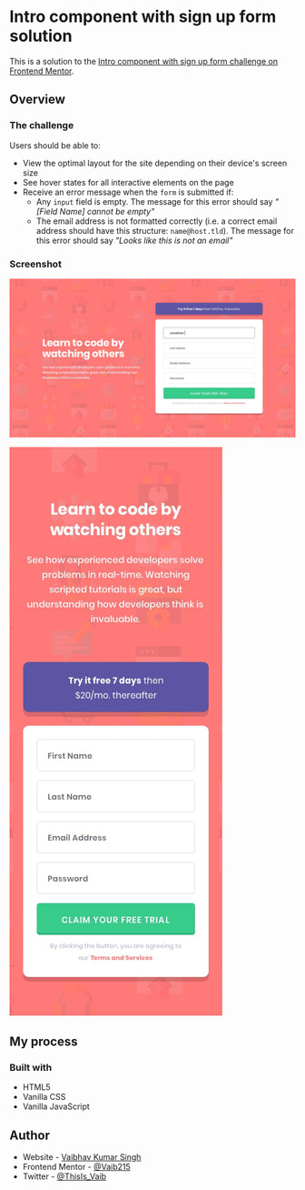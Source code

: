 # Intro component with sign up form solution

This is a solution to the [Intro component with sign up form challenge on Frontend Mentor](https://www.frontendmentor.io/challenges/intro-component-with-signup-form-5cf91bd49edda32581d28fd1). 

## Overview

### The challenge

Users should be able to:

- View the optimal layout for the site depending on their device's screen size
- See hover states for all interactive elements on the page
- Receive an error message when the `form` is submitted if:
  - Any `input` field is empty. The message for this error should say *"[Field Name] cannot be empty"*
  - The email address is not formatted correctly (i.e. a correct email address should have this structure: `name@host.tld`). The message for this error should say *"Looks like this is not an email"*

### Screenshot

![](./design/desktop-design.jpg)

![](./design/mobile-design.jpg)

## My process

### Built with

- HTML5
- Vanilla CSS
- Vanilla JavaScript

## Author

- Website - [Vaibhav Kumar Singh](https://vaib.live)
- Frontend Mentor - [@Vaib215](https://www.frontendmentor.io/profile/Vaib215)
- Twitter - [@ThisIs_Vaib](https://www.twitter.com/ThisIs_Vaib)